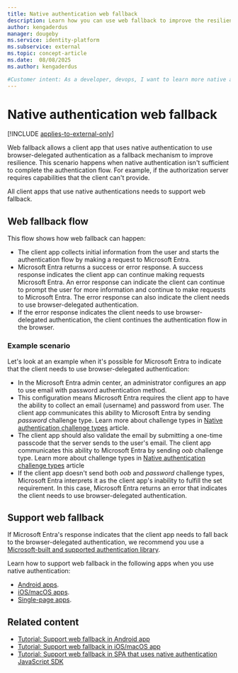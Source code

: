 ```yaml
---
title: Native authentication web fallback
description: Learn how you can use web fallback to improve the resilience of your customer apps that use native authentication. 
author: kengaderdus
manager: dougeby
ms.service: identity-platform 
ms.subservice: external
ms.topic: concept-article
ms.date:  08/08/2025
ms.author: kengaderdus

#Customer intent: As a developer, devops, I want to learn more native authentication web fallback, so that I can enable it in my client apps.
---
```


# Native authentication web fallback

[!INCLUDE [applies-to-external-only](../external-id/includes/applies-to-external-only.md)]

Web fallback allows a client app that uses native authentication to use browser-delegated authentication as a fallback mechanism to improve resilience. This scenario happens when native authentication isn't sufficient to complete the authentication flow. For example, if the authorization server requires capabilities that the client can't provide.

All client apps that use native authentications needs to support web fallback.

## Web fallback flow

This flow shows how web fallback can happen: 
 
- The client app collects initial information from the user and starts the authentication flow by making a request to Microsoft Entra. 
- Microsoft Entra returns a success or error response. A success response indicates the client app can continue making requests Microsoft Entra. An error response can indicate the client can continue to prompt the user for more information and continue to make requests to Microsoft Entra. The error response can also indicate the client needs to use browser-delegated authentication.
- If the error response indicates the client needs to use browser-delegated authentication, the client continues the authentication flow in the browser.

### Example scenario

Let's look at an example when it's possible for Microsoft Entra to indicate that the client needs to use browser-delegated authentication:

- In the Microsoft Entra admin center, an administrator configures an app to use email with password authentication method. 
- This configuration means Microsoft Entra requires the client app to have the ability to collect an email (username) and password from user. The client app communicates this ability to Microsoft Entra by sending *password* challenge type. Learn more about challenge types in [Native authentication challenge types](concept-native-authentication-challenge-types.md) article.
- The client app should also validate the email by submitting a one-time passcode that the server sends to the user's email. The client app communicates this ability to Microsoft Entra by sending *oob* challenge type. Learn more about challenge types in [Native authentication challenge types](concept-native-authentication-challenge-types.md) article  
- If the client app doesn't send both *oob* and *password* challenge types, Microsoft Entra interprets it as the client app's inability to fulfill the set requirement. In this case, Microsoft Entra returns an error that indicates the client needs to use browser-delegated authentication.

## Support web fallback 

If Microsoft Entra's response indicates that the client app needs to fall back to the browser-delegated authentication, we recommend you use a [Microsoft-built and supported authentication library](reference-v2-libraries.md). 

Learn how to support web fallback in the following apps when you use native authentication:
- [Android apps](/entra/external-id/customers/tutorial-native-authentication-android-support-web-fallback).
- [iOS/macOS apps](/entra/external-id/customers/tutorial-native-authentication-ios-macos-support-web-fallback).
- [Single-page apps](tutorial-native-authentication-single-page-app-javascript-sdk-web-fallback.md).


## Related content

- [Tutorial: Support web fallback in Android app](/entra/external-id/customers/tutorial-native-authentication-android-support-web-fallback)
- [Tutorial: Support web fallback in iOS/macOS app](/entra/external-id/customers/tutorial-native-authentication-ios-macos-support-web-fallback)
- [Tutorial: Support web fallback in SPA that uses native authentication JavaScript SDK](tutorial-native-authentication-single-page-app-javascript-sdk-web-fallback.md)